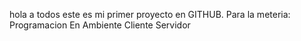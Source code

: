 hola a todos este es mi primer proyecto en GITHUB. Para la meteria: Programacion En Ambiente Cliente Servidor
